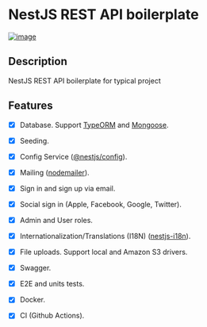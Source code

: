 # NestJS REST API boilerplate 

[![image](https://github.com/brocoders/nestjs-boilerplate/assets/72293912/197da43e-02f4-4895-8d3e-b7a42a591c26)](https://github.com/new?template_name=nestjs-boilerplate&template_owner=brocoders)


## Description <!-- omit in toc -->

NestJS REST API boilerplate for typical project


## Features

- [x] Database. Support [TypeORM](https://www.npmjs.com/package/typeorm) and [Mongoose](https://www.npmjs.com/package/mongoose).
- [x] Seeding.
- [x] Config Service ([@nestjs/config](https://www.npmjs.com/package/@nestjs/config)).
- [x] Mailing ([nodemailer](https://www.npmjs.com/package/nodemailer)).
- [x] Sign in and sign up via email.
- [x] Social sign in (Apple, Facebook, Google, Twitter).
- [x] Admin and User roles.
- [x] Internationalization/Translations (I18N) ([nestjs-i18n](https://www.npmjs.com/package/nestjs-i18n)).
- [x] File uploads. Support local and Amazon S3 drivers.
- [x] Swagger.
- [x] E2E and units tests.
- [x] Docker.
- [x] CI (Github Actions).


